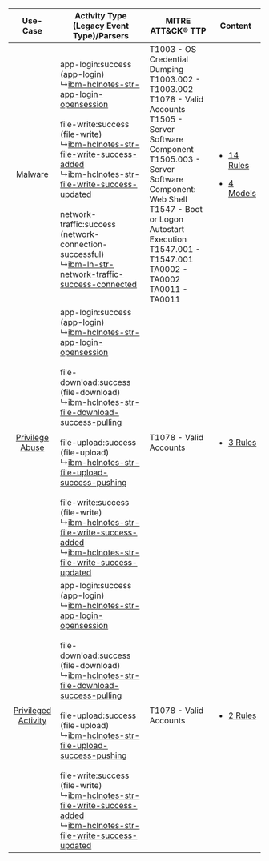 |    Use-Case    | Activity Type (Legacy Event Type)/Parsers    | MITRE ATT&CK® TTP    | Content    |
|:----:| ---- | ---- | ---- |
|    [Malware](../../../UseCases/uc_malware.md)    |  app-login:success (app-login)<br> ↳[ibm-hclnotes-str-app-login-opensession](Ps/pC_ibmhclnotesstrapploginopensession.md)<br><br> file-write:success (file-write)<br> ↳[ibm-hclnotes-str-file-write-success-added](Ps/pC_ibmhclnotesstrfilewritesuccessadded.md)<br> ↳[ibm-hclnotes-str-file-write-success-updated](Ps/pC_ibmhclnotesstrfilewritesuccessupdated.md)<br><br> network-traffic:success (network-connection-successful)<br> ↳[ibm-ln-str-network-traffic-success-connected](Ps/pC_ibmlnstrnetworktrafficsuccessconnected.md)<br>    | T1003 - OS Credential Dumping<br>T1003.002 - T1003.002<br>T1078 - Valid Accounts<br>T1505 - Server Software Component<br>T1505.003 - Server Software Component: Web Shell<br>T1547 - Boot or Logon Autostart Execution<br>T1547.001 - T1547.001<br>TA0002 - TA0002<br>TA0011 - TA0011<br> | [<ul><li>14 Rules</li></ul><ul><li>4 Models</li></ul>](RM/r_m_ibm_hcl_notes_Malware.md) |
|     [Privilege Abuse](../../../UseCases/uc_privilege_abuse.md)     |  app-login:success (app-login)<br> ↳[ibm-hclnotes-str-app-login-opensession](Ps/pC_ibmhclnotesstrapploginopensession.md)<br><br> file-download:success (file-download)<br> ↳[ibm-hclnotes-str-file-download-success-pulling](Ps/pC_ibmhclnotesstrfiledownloadsuccesspulling.md)<br><br> file-upload:success (file-upload)<br> ↳[ibm-hclnotes-str-file-upload-success-pushing](Ps/pC_ibmhclnotesstrfileuploadsuccesspushing.md)<br><br> file-write:success (file-write)<br> ↳[ibm-hclnotes-str-file-write-success-added](Ps/pC_ibmhclnotesstrfilewritesuccessadded.md)<br> ↳[ibm-hclnotes-str-file-write-success-updated](Ps/pC_ibmhclnotesstrfilewritesuccessupdated.md)<br> | T1078 - Valid Accounts<br>    | [<ul><li>3 Rules</li></ul>](RM/r_m_ibm_hcl_notes_Privilege_Abuse.md)    |
| [Privileged Activity](../../../UseCases/uc_privileged_activity.md) |  app-login:success (app-login)<br> ↳[ibm-hclnotes-str-app-login-opensession](Ps/pC_ibmhclnotesstrapploginopensession.md)<br><br> file-download:success (file-download)<br> ↳[ibm-hclnotes-str-file-download-success-pulling](Ps/pC_ibmhclnotesstrfiledownloadsuccesspulling.md)<br><br> file-upload:success (file-upload)<br> ↳[ibm-hclnotes-str-file-upload-success-pushing](Ps/pC_ibmhclnotesstrfileuploadsuccesspushing.md)<br><br> file-write:success (file-write)<br> ↳[ibm-hclnotes-str-file-write-success-added](Ps/pC_ibmhclnotesstrfilewritesuccessadded.md)<br> ↳[ibm-hclnotes-str-file-write-success-updated](Ps/pC_ibmhclnotesstrfilewritesuccessupdated.md)<br> | T1078 - Valid Accounts<br>    | [<ul><li>2 Rules</li></ul>](RM/r_m_ibm_hcl_notes_Privileged_Activity.md)    |
